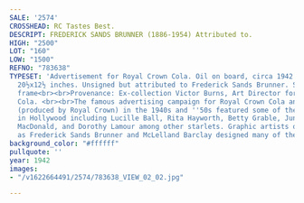 ```yaml
---
SALE: '2574'
CROSSHEAD: RC Tastes Best.
DESCRIPT: FREDERICK SANDS BRUNNER (1886-1954) Attributed to.
HIGH: "2500"
LOT: "160"
LOW: "1500"
REFNO: "783638"
TYPESET: 'Advertisement for Royal Crown Cola. Oil on board, circa 1942. 521x318 mm;
  20½x12½ inches. Unsigned but attributed to Frederick Sands Brunner. Simple wood
  frame<br><br>Provenance: Ex-collection Victor Burns, Art Director for Royal Crown
  Cola. <br><br>The famous advertising campaign for Royal Crown Cola and Par-T-Pak
  (produced by Royal Crown) in the 1940s and ''50s featured some of the biggest names
  in Hollywood including Lucille Ball, Rita Hayworth, Betty Grable, June Haver, Jeanette
  MacDonald, and Dorothy Lamour among other starlets. Graphic artists of the day such
  as Frederick Sands Brunner and McLelland Barclay designed many of the print ads.'
background_color: "#ffffff"
pullquote: ''
year: 1942
images:
- "/v1622664491/2574/783638_VIEW_02_02.jpg"

---
```

